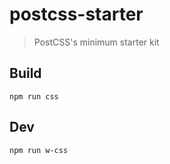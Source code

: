 # postcss-starter

> PostCSS's minimum starter kit

## Build

```
npm run css
```

## Dev

```
npm run w-css
```
